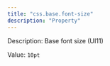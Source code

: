 ```yaml
---
title: "css.base.font-size"
description: "Property"
---
```


Description: Base font size (UI11)

Value: `10pt`